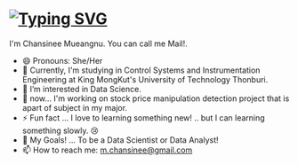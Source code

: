 # [![Typing SVG](https://readme-typing-svg.demolab.com?font=Fira+Code&weight=500&size=30&pause=1000&color=6658F7&width=600&lines=Welcome!+to+my+GitHub+Space+%F0%9F%91%8B)](https://git.io/typing-svg)

I'm Chansinee Mueangnu. You can call me Mail!. 

- 😄 Pronouns: She/Her
- 🌱 Currently, I'm studying in Control Systems and Instrumentation Engineering at King MongKut's University of Technology Thonburi.
- 👀 I’m interested in Data Science.
- 🔭 now... I'm working on stock price manipulation detection project that is apart of subject in my major.
- ⚡ Fun fact ... I love to learning something new! .. but I can learning something slowly. 😢
- 🌟 My Goals! ... To be a Data Scientist or Data Analyst!
- 📫 How to reach me: m.chansinee@gmail.com

